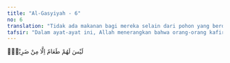 ```yaml
---
title: "Al-Gasyiyah - 6"
no: 6
translation: "Tidak ada makanan bagi mereka selain dari pohon yang berduri,"
tafsir: "Dalam ayat-ayat ini, Allah menerangkan bahwa orang-orang kafir akan dimasukkan ke dalam neraka. Bila mereka meminta air karena haus, maka mereka diberi air bersumber dari mata air yang sangat panas. Bila mereka meminta makan, maka diberi makanan yang jelek, yang tidak ada artinya. Allah berfirman:\n\nDan tidak ada makanan (baginya) kecuali dari darah dan nanah. (al-haqqah/69: 36)\n\nDan firman Allah:\n\nKemudian sesungguhnya kamu, wahai orang-orang yang sesat lagi mendustakan! pasti akan memakan pohon zaqqum. (al-Waqi'ah/56: 51-52)\n\nDalam ayat lain Allah berfirman:\n\nSungguh pohon zaqqum itu, makanan bagi orang yang banyak dosa. (ad-Dukhan/44: 43-44)"
---
```


لَيْسَ لَهُمْ طَعَامٌ اِلَّا مِنْ ضَرِيْعٍۙ
